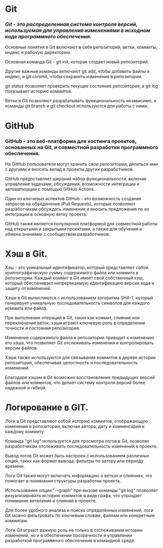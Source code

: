   
  

# Git

  
  

### *Git - это распределенная система контроля версий, используемая для управления изменениями в исходном коде программного обеспечения.*

  

  

Основные понятия в Git включают в себя репозиторий, ветки, коммиты, индекс и рабочую директорию.

  

Основная команда Git - git init, которая создает новый репозиторий.

  

  

Другие важные команды включают git add, чтобы добавить файлы в индекс, и git commit, чтобы сохранить изменения в репозитории.

  

  

git status позволяет проверить текущее состояние репозитория, а git log показывает историю коммитов.

  

  

Ветки в Git позволяют разрабатывать функциональность независимо, а команды git branch и git checkout используются для работы с ними.

  

  

# GitHub

  

  

### GitHub - это веб-платформа для хостинга проектов, основанных на Git, и совместной разработки программного обеспечения.

  

  

На GitHub пользователи могут хранить свои репозитории, делиться ими с другими и вносить вклад в проекты других разработчиков.

  

  

GitHub предоставляет широкий набор функциональности, включая управление задачами, обсуждения, возможности интеграции и автоматизации с помощью GitHub Actions.

  

  

Один из ключевых аспектов GitHub - это возможность создания запросов на объединение (Pull Requests), которые позволяют разработчикам обсуждать изменения и вносить предложения по их интеграции в основную ветку проекта.

  

  

GitHub также является популярной платформой для совместной работы над открытыми и закрытыми проектами, а также для обучения и обмена знаниями с сообществом разработчиков.

  

# Хэш в Git.

Хэш - это уникальный идентификатор,
который представляет собой криптографическую сумму содержимого файла или коммита в репозитории.
Каждый коммит в Git 
имеет свой собственный хэш, который обеспечивает непререкаемую идентификацию версии кода и защиту от изменений.

Хэши в Git 
вычисляются с использованием алгоритма SHA-1, который генерирует уникальную последовательность символов для каждого коммита или файла.

При выполнении операций в Git,
 таких как коммит, слияние или переключение веток, хэши играют ключевую роль в определении точности и состояния репозитория.

Изменение содержимого файла
в репозитории приводит к изменению его хэша, что позволяет Git отслеживать изменения и контролировать версии файлов.

Хэши также используются 
для связывания коммитов в дереве истории репозитория, обеспечивая целостность и последовательность изменений.

Благодаря хэшам в Git 
возможно восстановление предыдущих версий файлов или коммитов, что делает систему контроля версий более надежной и гибкой.

 # Логирование в GIT.

Логи в Git 
представляют собой историю коммитов, отображающую изменения в репозитории, включая автора, дату и комментарий к каждому коммиту.

Команда "git log" 
используется для просмотра логов в Git, позволяя разработчикам отслеживать последовательность изменений в проекте.

Вывод логов Git 
может быть настроен с использованием различных опций, таких как формат вывода, фильтры по автору или периоду времени.

Логи Git 
также могут включать информацию о ветках и слияниях, что помогает в понимании структуры разработки проекта.

Использование опции "--graph" 
при вызове команды "git log" позволяет визуализировать историю коммитов в виде графа, что упрощает понимание ветвления и слияний в проекте.

Для более удобного анализа и поиска определённых изменений, 
логи Git можно фильтровать по ключевым словам, файлам или конкретным коммитам.

Логи Git играют важную роль 
не только в отслеживании истории изменений, но и в обеспечении прозрачности и управлении разработкой программного обеспечения в командной среде.